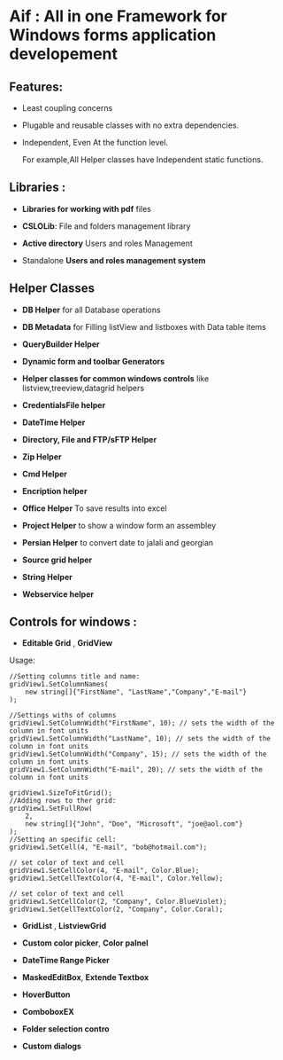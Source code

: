 # Aif : All in one Framework for Windows forms application developement
## Features:
- Least coupling concerns 

- Plugable and reusable classes with no extra dependencies.

- Independent, Even At the function level. 
  
  For example,All Helper classes have Independent static functions.
  
## Libraries :

- **Libraries for working with pdf** files 

- **CSLOLib**: File and folders management library

- **Active directory** Users and roles Management

- Standalone **Users and roles management system**

## Helper Classes

- **DB Helper** for all Database operations

- **DB Metadata** for Filling listView and listboxes with Data table items

- **QueryBuilder Helper**

- **Dynamic form and toolbar Generators**

- **Helper classes for common windows controls** like listview,treeview,datagrid helpers

- **CredentialsFile helper**

- **DateTime Helper**

- **Directory, File and FTP/sFTP Helper**

-  **Zip Helper**

- **Cmd Helper**

- **Encription helper**

- **Office Helper** To save results into excel

- **Project Helper** to show a window form an assembley

- **Persian Helper** to convert date to jalali and georgian

- **Source grid helper**

- **String Helper**

- **Webservice helper**

## Controls for windows  :

- **Editable Grid** , **GridView**

Usage:
```
//Setting columns title and name:
gridView1.SetColumnNames(
	new string[]{"FirstName", "LastName","Company","E-mail"}
);

//Settings withs of columns
gridView1.SetColumnWidth("FirstName", 10); // sets the width of the column in font units
gridView1.SetColumnWidth("LastName", 10); // sets the width of the column in font units
gridView1.SetColumnWidth("Company", 15); // sets the width of the column in font units
gridView1.SetColumnWidth("E-mail", 20); // sets the width of the column in font units

gridView1.SizeToFitGrid();
//Adding rows to ther grid:
gridView1.SetFullRow(
	2,
	new string[]{"John", "Doe", "Microsoft", "joe@aol.com"}
);
//Setting an specific cell:
gridView1.SetCell(4, "E-mail", "bob@hotmail.com");

// set color of text and cell
gridView1.SetCellColor(4, "E-mail", Color.Blue);
gridView1.SetCellTextColor(4, "E-mail", Color.Yellow);

// set color of text and cell
gridView1.SetCellColor(2, "Company", Color.BlueViolet);
gridView1.SetCellTextColor(2, "Company", Color.Coral);
```
- **GridList** , **ListviewGrid**

- **Custom color picker**, **Color palnel**

- **DateTime Range Picker**

- **MaskedEditBox**, **Extende Textbox**

- **HoverButton**

- **ComboboxEX**

- **Folder selection contro**

- **Custom dialogs**
